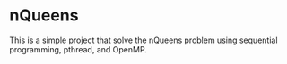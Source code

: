 # nQueens

This is a simple project that solve the nQueens problem using sequential programming, pthread, and OpenMP.
